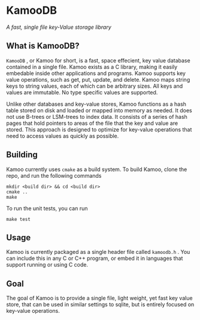 # KamooDB
*A fast, single file key-Value storage library*

## What is KamooDB?

`KamooDB` , or Kamoo for short, is a fast, space effecient, key value database contained in a single file. Kamoo exists as a C library, making it easily embedable inside other applications and programs. Kamoo supports key value operations, such as get, put, update, and delete.  Kamoo maps string keys to string values, each of which can be arbitrary sizes. All keys and values are immutable. No type specific values are supported. 

Unlike other databases and key-value stores, Kamoo functions as a hash table stored on disk and loaded or mapped into memory as needed. It does not use B-trees or LSM-trees to index data. It consists of a series of hash pages that hold pointers to areas of the file that the key and value are stored. This approach is designed to optimize for key-value operations that need to access values as quickly as possible.


## Building

Kamoo currently uses `cmake` as a build system. To build Kamoo, clone the repo, and run the following commands

```
mkdir <build dir> && cd <build dir>
cmake ..
make
```

To run the unit tests, you can run

```
make test
```

## Usage

Kamoo is currently packaged as a single header file called `kamoodb.h` . You can include this in any C or C++ program, or embed it in languages that support running or using C code.

## Goal

The goal of Kamoo is to provide a single file, light weight, yet fast key value store, that can be used in similar settings to sqlite, but is entirely focused on key-value operations. 
